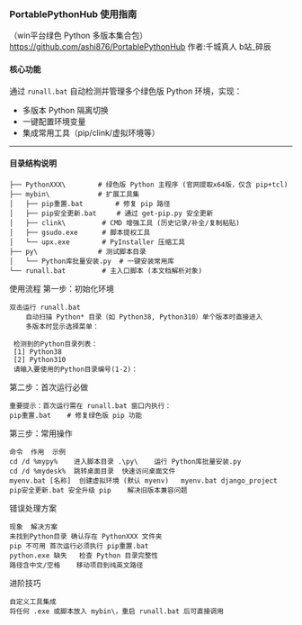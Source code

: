 ### PortablePythonHub 使用指南  
（win平台绿色 Python 多版本集合包）
 https://github.com/ashi876/PortablePythonHub
 作者:千城真人 b站_碎辰

#### **核心功能**  
通过 `runall.bat` 自动检测并管理多个绿色版 Python 环境，实现：  
- 多版本 Python 隔离切换  
- 一键配置环境变量  
- 集成常用工具（pip/clink/虚拟环境等）

---

#### **目录结构说明**

	├── PythonXXX\        # 绿色版 Python 主程序 (官网提取x64版，仅含 pip+tcl)
	├── mybin\            # 扩展工具集
	│   ├── pip重置.bat        # 修复 pip 路径
	│   ├── pip安全更新.bat     # 通过 get-pip.py 安全更新
	│   ├── clink\         # CMD 增强工具 (历史记录/补全/复制粘贴)
	│   ├── gsudo.exe      # 脚本提权工具
	│   └── upx.exe        # PyInstaller 压缩工具
	├── py\               # 测试脚本目录
	│   └── Python库批量安装.py  # 一键安装常用库
	└── runall.bat         # 主入口脚本 (本文档解析对象)

使用流程
第一步：初始化环境

    双击运行 runall.bat
        自动扫描 Python* 目录（如 Python38, Python310）单个版本时直接进入
        多版本时显示选择菜单：

     检测到的Python目录列表：
     [1] Python38
     [2] Python310
     请输入要使用的Python目录编号(1-2)：
	 
第二步：首次运行必做

    重要提示：首次运行需在 runall.bat 窗口内执行：
    pip重置.bat    # 修复绿色版 pip 功能
  

第三步：常用操作

    命令	作用	示例
    cd /d %mypy%	进入脚本目录 .\py\	运行 Python库批量安装.py
    cd /d %mydesk%	跳转桌面目录	快速访问桌面文件
    myenv.bat [名称]	创建虚拟环境 (默认 myenv)	myenv.bat django_project
    pip安全更新.bat	安全升级 pip	解决旧版本兼容问题

错误处理方案

    现象	解决方案
    未找到Python目录	确认存在 PythonXXX 文件夹
    pip 不可用	首次运行必须执行 pip重置.bat
    python.exe 缺失	检查 Python 目录完整性
    路径含中文/空格	移动项目到纯英文路径

进阶技巧

    自定义工具集成
    将任何 .exe 或脚本放入 mybin\，重启 runall.bat 后可直接调用
